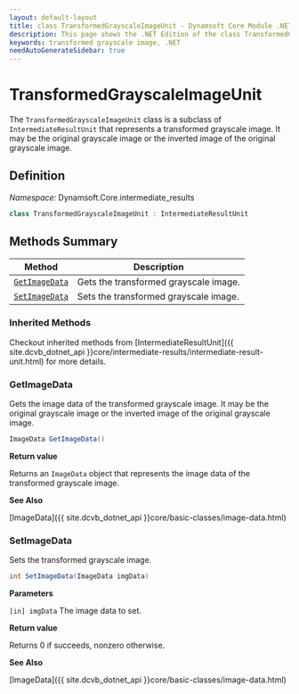 ```yaml
---
layout: default-layout
title: class TransformedGrayscaleImageUnit - Dynamsoft Core Module .NET Edition API Reference
description: This page shows the .NET Edition of the class TransformedGrayscaleImageUnit in Dynamsoft Core Module.
keywords: transformed grayscale image, .NET
needAutoGenerateSidebar: true
---
```


# TransformedGrayscaleImageUnit

The `TransformedGrayscaleImageUnit` class is a subclass of `IntermediateResultUnit` that represents a transformed grayscale image. It may be the original grayscale image or the inverted image of the original grayscale image.

## Definition

*Namespace:* Dynamsoft.Core.intermediate_results


```csharp
class TransformedGrayscaleImageUnit : IntermediateResultUnit 
```

## Methods Summary

| Method               | Description |
|----------------------|-------------|
| [`GetImageData`](#getimagedata) | Gets the transformed grayscale image.|
| [`SetImageData`](#setimagedata) | Sets the transformed grayscale image. |

### Inherited Methods

Checkout inherited methods from [IntermediateResultUnit]({{ site.dcvb_dotnet_api }}core/intermediate-results/intermediate-result-unit.html) for more details.

### GetImageData

Gets the image data of the transformed grayscale image. It may be the original grayscale image or the inverted image of the original grayscale image.

```csharp
ImageData GetImageData()
```

**Return value**

Returns an `ImageData` object that represents the image data of the transformed grayscale image.

**See Also**

[ImageData]({{ site.dcvb_dotnet_api }}core/basic-classes/image-data.html)

### SetImageData

Sets the transformed grayscale image.

```csharp
int SetImageData(ImageData imgData)
```

**Parameters**

`[in] imgData` The image data to set.

**Return value**

Returns 0 if succeeds, nonzero otherwise.

**See Also**

[ImageData]({{ site.dcvb_dotnet_api }}core/basic-classes/image-data.html)
